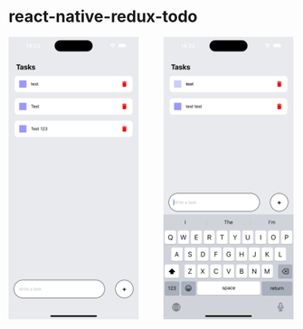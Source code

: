 # react-native-redux-todo

<div style="display: flex; align-items: center; justify-content: space-between;">
  <img src="/src/screenshots/screenShot1.png" height="500">
  <img src="/src/screenshots/screenShot2.png" height="500">
</div>
